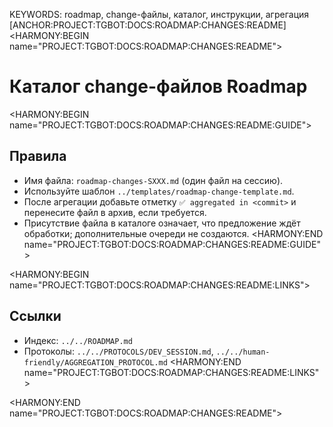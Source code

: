 KEYWORDS: roadmap, change-файлы, каталог, инструкции, агрегация
[ANCHOR:PROJECT:TGBOT:DOCS:ROADMAP:CHANGES:README]
<HARMONY:BEGIN name="PROJECT:TGBOT:DOCS:ROADMAP:CHANGES:README">
# Каталог change-файлов Roadmap

<HARMONY:BEGIN name="PROJECT:TGBOT:DOCS:ROADMAP:CHANGES:README:GUIDE">
## Правила
- Имя файла: `roadmap-changes-SXXX.md` (один файл на сессию).
- Используйте шаблон `../templates/roadmap-change-template.md`.
- После агрегации добавьте отметку `✅ aggregated in <commit>` и перенесите файл в архив, если требуется.
- Присутствие файла в каталоге означает, что предложение ждёт обработки; дополнительные очереди не создаются.
<HARMONY:END name="PROJECT:TGBOT:DOCS:ROADMAP:CHANGES:README:GUIDE">

<HARMONY:BEGIN name="PROJECT:TGBOT:DOCS:ROADMAP:CHANGES:README:LINKS">
## Ссылки
- Индекс: `../../ROADMAP.md`
- Протоколы: `../../PROTOCOLS/DEV_SESSION.md`, `../../human-friendly/AGGREGATION_PROTOCOL.md`
<HARMONY:END name="PROJECT:TGBOT:DOCS:ROADMAP:CHANGES:README:LINKS">

<HARMONY:END name="PROJECT:TGBOT:DOCS:ROADMAP:CHANGES:README">
